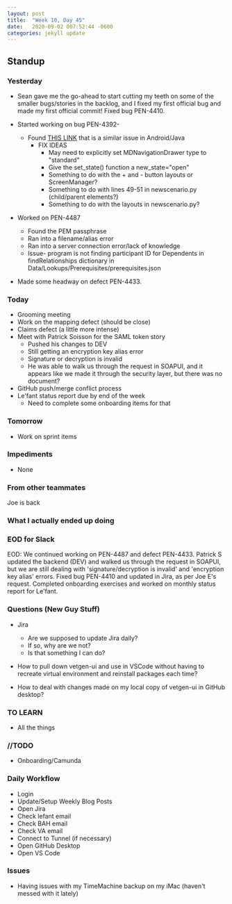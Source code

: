 ```yaml
---
layout: post
title:  "Week 10, Day 45"
date:   2020-09-02 007:52:44 -0600
categories: jekyll update
---
```


## Standup

### Yesterday
* Sean gave me the go-ahead to start cutting my teeth on some of the smaller bugs/stories in the backlog, and I fixed my first official bug and made my first official commit! Fixed bug PEN-4410.

* Started working on bug PEN-4392- 
  * Found [THIS LINK](https://stackoverflow.com/questions/17498478/navigation-drawer-disable-click-through-on-items-behind-the-drawer) that is a similar issue in Android/Java
    * FIX IDEAS
      * May need to explicitly set MDNavigationDrawer type to "standard"
      * Give the set_state() function a new_state="open"
      * Something to do with the + and - button layouts or ScreenManager?
      * Something to do with lines 49-51 in newscenario.py (child/parent elements?)
      * Something to do with the layouts in newscenario.py?

* Worked on PEN-4487 
  * Found the PEM passphrase
  * Ran into a filename/alias error
  * Ran into a server connection error/lack of knowledge
  * Issue- program is not finding participant ID for Dependents in findRelationships dictionary in Data/Lookups/Prerequisites/prerequisites.json

* Made some headway on defect PEN-4433.

### Today
* Grooming meeting
* Work on the mapping defect (should be close)
* Claims defect (a little more intense)
* Meet with Patrick Soisson for the SAML token story
  * Pushed his changes to DEV
  * Still getting an encryption key alias error
  * Signature or decryption is invalid
  * He was able to walk us through the request in SOAPUI, and it appears like we made it through the security layer, but there was no document?
* GitHub push/merge conflict process
* Le'fant status report due by end of the week
  * Need to complete some onboarding items for that

### Tomorrow
* Work on sprint items

### Impediments
* None

### From other teammates
Joe is back

### What I actually ended up doing


### EOD for Slack
EOD: We continued working on PEN-4487 and defect PEN-4433. Patrick S updated the backend (DEV) and walked us through the request in SOAPUI, but we are still dealing with 'signature/decryption is invalid' and 'encryption key alias' errors. Fixed bug PEN-4410 and updated in Jira, as per Joe E's request. Completed onboarding exercises and worked on monthly status report for Le'fant. 

### Questions (New Guy Stuff)
* Jira
  * Are we supposed to update Jira daily?
  * If so, why are we not?
  * Is that something I can do?

* How to pull down vetgen-ui and use in VSCode without having to recreate virtual environment and reinstall packages each time?

* How to deal with changes made on my local copy of vetgen-ui in GitHub desktop?
  
### TO LEARN
* All the things
  
### //TODO
* Onboarding/Camunda

### Daily Workflow
* Login
* Update/Setup Weekly Blog Posts
* Open Jira
* Check lefant email
* Check BAH email
* Check VA email
* Connect to Tunnel (if necessary)
* Open GitHub Desktop
* Open VS Code
  
### Issues
* Having issues with my TimeMachine backup on my iMac (haven't messed with it lately)
